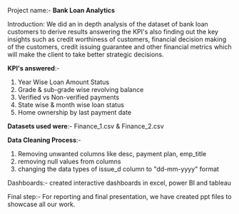 Project name:- **Bank Loan Analytics**

Introduction: We did an in depth analysis of the dataset of bank loan customers to derive results answering the KPI's also finding out the key insights such as credit worthiness of customers, financial decision making of the customers, credit issuing guarantee and other financial metrics which will make the client to take better strategic decisions.

**KPI's answered**:-

1. Year Wise Loan Amount Status
2. Grade & sub-grade wise revolving balance
3. Verified vs Non-verified payments
4. State wise & month wise loan status
5. Home ownership by last payment date

**Datasets used were**:- Finance_1.csv & Finance_2.csv

**Data Cleaning Process**:- 
1. Removing unwanted columns like desc, payment plan, emp_title
2. removing null values from columns
3. changing the data types of issue_d column to "dd-mm-yyyy" format
   
Dashboards:- created interactive dashboards in excel, power BI and tableau

Final step:- For reporting and final presentation, we have created ppt files to showcase all our work.
